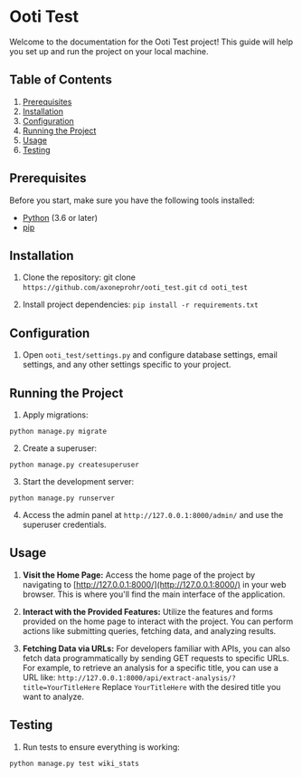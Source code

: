 # Ooti Test

Welcome to the documentation for the Ooti Test project! This guide will help you set up and run the project on your local machine.

## Table of Contents

1. [Prerequisites](#prerequisites)
2. [Installation](#installation)
3. [Configuration](#configuration)
4. [Running the Project](#running-the-project)
5. [Usage](#usage)
6. [Testing](#testing)

## Prerequisites

Before you start, make sure you have the following tools installed:

- [Python](https://www.python.org/downloads/) (3.6 or later)
- [pip](https://pip.pypa.io/en/stable/installing/)

## Installation

1. Clone the repository:
git clone ```https://github.com/axoneprohr/ooti_test.git```
```cd ooti_test```

2. Install project dependencies:
```pip install -r requirements.txt```

## Configuration

1. Open `ooti_test/settings.py` and configure database settings, email settings, and any other settings specific to your project.

## Running the Project

1. Apply migrations:

```python manage.py migrate```

2. Create a superuser:

```python manage.py createsuperuser```

3. Start the development server:

```python manage.py runserver```

4. Access the admin panel at `http://127.0.0.1:8000/admin/` and use the superuser credentials.

## Usage

1. **Visit the Home Page:**
   Access the home page of the project by navigating to [http://127.0.0.1:8000/](http://127.0.0.1:8000/) in your web browser. This is where you'll find the main interface of the application.

2. **Interact with the Provided Features:**
   Utilize the features and forms provided on the home page to interact with the project. You can perform actions like submitting queries, fetching data, and analyzing results.

3. **Fetching Data via URLs:**
   For developers familiar with APIs, you can also fetch data programmatically by sending GET requests to specific URLs. For example, to retrieve an analysis for a specific title, you can use a URL like:
   ```http://127.0.0.1:8000/api/extract-analysis/?title=YourTitleHere```
   Replace `YourTitleHere` with the desired title you want to analyze.

## Testing

1. Run tests to ensure everything is working:

```python manage.py test wiki_stats```

